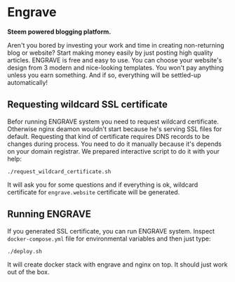 # Engrave

**Steem powered blogging platform.**

Aren't you bored by investing your work and time in creating non-returning blog or website? Start making money easily by just posting high quality articles. ENGRAVE is free and easy to use. You can choose your website's design from 3 modern and nice-looking templates. You won't pay anything unless you earn something. And if so, everything will be settled-up automatically!

## Requesting wildcard SSL certificate

Befor running ENGRAVE system you need to request wildcard certificate. Otherwise nginx deamon wouldn't start because he's serving SSL files for default. Requesting that kind of certificate requires DNS records to be changes during process. You need to do it manually because it's depends on your domain registrar. We prepared interactive script to do it with your help:

`./request_wildcard_certificate.sh`

It will ask you for some questions and if everything is ok, wildcard certificate for `engrave.website` certificate will be generated.

## Running ENGRAVE

If you generated SSL certificate, you can run ENGRAVE system. Inspect `docker-compose.yml` file for environmental variables and then just type:

`./deploy.sh`

It will create docker stack with engrave and nginx on top. It should just work out of the box.